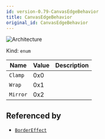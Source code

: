 ```yaml
---
id: version-0.79-CanvasEdgeBehavior
title: CanvasEdgeBehavior
original_id: CanvasEdgeBehavior
---
```


![Architecture](https://img.shields.io/badge/architecture-old_only-yellow)

Kind: `enum`

| Name |  Value | Description |
|--|--|--|
|`Clamp` | 0x0  |  |
|`Wrap` | 0x1  |  |
|`Mirror` | 0x2  |  |

## Referenced by
- [`BorderEffect`](BorderEffect)
